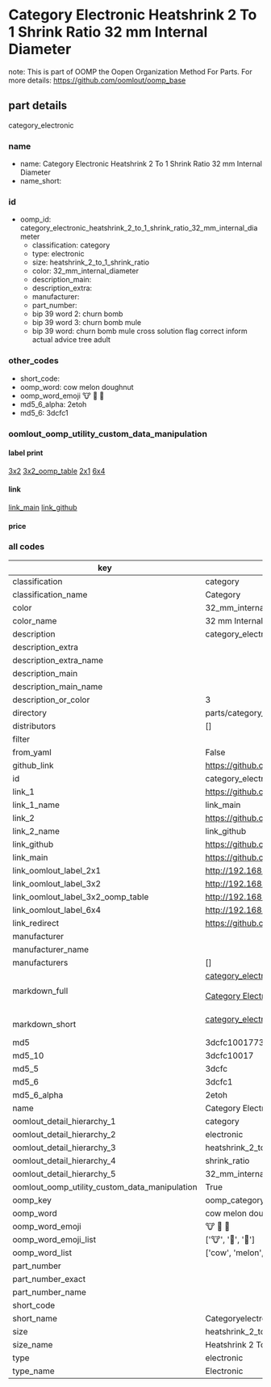 # Category Electronic Heatshrink 2 To 1 Shrink Ratio 32 mm Internal Diameter  

note: This is part of OOMP the Oopen Organization Method For Parts. For more details: https://github.com/oomlout/oomp_base

##  part details
  



category_electronic



### name
* name: Category Electronic Heatshrink 2 To 1 Shrink Ratio 32 mm Internal Diameter
* name_short: 
### id
* oomp_id: category_electronic_heatshrink_2_to_1_shrink_ratio_32_mm_internal_diameter
  * classification: category
  * type: electronic
  * size: heatshrink_2_to_1_shrink_ratio
  * color: 32_mm_internal_diameter
  * description_main: 
  * description_extra: 
  * manufacturer: 
  * part_number: 
  * bip 39 word 2: churn bomb
  * bip 39 word 3: churn bomb mule
  * bip 39 word: churn bomb mule cross solution flag correct inform actual advice tree adult

### other_codes
* short_code: 
* oomp_word: cow melon doughnut
* oomp_word_emoji :cow: :melon: :doughnut:
* md5_6_alpha: 2etoh
* md5_6: 3dcfc1






### oomlout_oomp_utility_custom_data_manipulation
#### label print
[3x2](http://192.168.1.245:1112/?label=oomp%202etoh)
[3x2_oomp_table](http://192.168.1.108:1112/?label=oomp%202etoh)
[2x1](http://192.168.1.242:1112/?label=oomp%202etoh)
[6x4](http://192.168.1.55:1112/?label=oomp%202etoh)    

#### link

[link_main](https://github.com/oomlout/oomlout_oomp_version_1_messy/tree/main/parts/category_electronic_heatshrink_2_to_1_shrink_ratio_32_mm_internal_diameter) [link_github](https://github.com/oomlout/oomlout_oomp_version_1_messy/tree/main/parts/category_electronic_heatshrink_2_to_1_shrink_ratio_32_mm_internal_diameter)                             

#### price







### all codes 
| key | value |  
| --- | --- |  
| classification | category |  
| classification_name | Category |  
| color | 32_mm_internal_diameter |  
| color_name | 32 mm Internal Diameter |  
| description | category_electronic |  
| description_extra |  |  
| description_extra_name |  |  
| description_main |  |  
| description_main_name |  |  
| description_or_color | 3  |  
| directory | parts/category_electronic_heatshrink_2_to_1_shrink_ratio_32_mm_internal_diameter |  
| distributors | [] |  
| filter |  |  
| from_yaml | False |  
| github_link | https://github.com/oomlout/oomlout_oomp_part_src/tree/main/parts/category_electronic_heatshrink_2_to_1_shrink_ratio_32_mm_internal_diameter |  
| id | category_electronic_heatshrink_2_to_1_shrink_ratio_32_mm_internal_diameter |  
| link_1 | https://github.com/oomlout/oomlout_oomp_version_1_messy/tree/main/parts/category_electronic_heatshrink_2_to_1_shrink_ratio_32_mm_internal_diameter |  
| link_1_name | link_main |  
| link_2 | https://github.com/oomlout/oomlout_oomp_version_1_messy/tree/main/parts/category_electronic_heatshrink_2_to_1_shrink_ratio_32_mm_internal_diameter |  
| link_2_name | link_github |  
| link_github | https://github.com/oomlout/oomlout_oomp_version_1_messy/tree/main/parts/category_electronic_heatshrink_2_to_1_shrink_ratio_32_mm_internal_diameter |  
| link_main | https://github.com/oomlout/oomlout_oomp_version_1_messy/tree/main/parts/category_electronic_heatshrink_2_to_1_shrink_ratio_32_mm_internal_diameter |  
| link_oomlout_label_2x1 | http://192.168.1.242:1112/?label=oomp%202etoh |  
| link_oomlout_label_3x2 | http://192.168.1.245:1112/?label=oomp%202etoh |  
| link_oomlout_label_3x2_oomp_table | http://192.168.1.108:1112/?label=oomp%202etoh |  
| link_oomlout_label_6x4 | http://192.168.1.55:1112/?label=oomp%202etoh |  
| link_redirect | https://github.com/oomlout/oomlout_oomp_version_1_messy/tree/main/parts/category_electronic_heatshrink_2_to_1_shrink_ratio_32_mm_internal_diameter |  
| manufacturer |  |  
| manufacturer_name |  |  
| manufacturers | [] |  
| markdown_full | [category_electronic_heatshrink_2_to_1_shrink_ratio_32_mm_internal_diameter](none)<br>[](none)<br>[Category Electronic Heatshrink 2 To 1 Shrink Ratio 32 Mm Internal Diameter](none)<br><br> |  
| markdown_short | [category_electronic_heatshrink_2_to_1_shrink_ratio_32_mm_internal_diameter](none)<br><br> |  
| md5 | 3dcfc1001773861160e7634122864946 |  
| md5_10 | 3dcfc10017 |  
| md5_5 | 3dcfc |  
| md5_6 | 3dcfc1 |  
| md5_6_alpha | 2etoh |  
| name | Category Electronic Heatshrink 2 To 1 Shrink Ratio 32 mm Internal Diameter |  
| oomlout_detail_hierarchy_1 | category |  
| oomlout_detail_hierarchy_2 | electronic |  
| oomlout_detail_hierarchy_3 | heatshrink_2_to_1 |  
| oomlout_detail_hierarchy_4 | shrink_ratio |  
| oomlout_detail_hierarchy_5 | 32_mm_internal_diameter |  
| oomlout_oomp_utility_custom_data_manipulation | True |  
| oomp_key | oomp_category_electronic_heatshrink_2_to_1_shrink_ratio_32_mm_internal_diameter |  
| oomp_word | cow melon doughnut |  
| oomp_word_emoji | :cow: :melon: :doughnut: |  
| oomp_word_emoji_list | [':cow:', ':melon:', ':doughnut:'] |  
| oomp_word_list | ['cow', 'melon', 'doughnut'] |  
| part_number |  |  
| part_number_exact |  |  
| part_number_name |  |  
| short_code |  |  
| short_name | Categoryelectronic |  
| size | heatshrink_2_to_1_shrink_ratio |  
| size_name | Heatshrink 2 To 1 Shrink Ratio |  
| type | electronic |  
| type_name | Electronic |  
